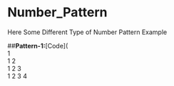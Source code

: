 # Number_Pattern

Here Some Different Type of Number Pattern Example

##**Pattern-1:**[Code](   
           1    
           1 2    
           1 2 3    
           1 2 3 4    
